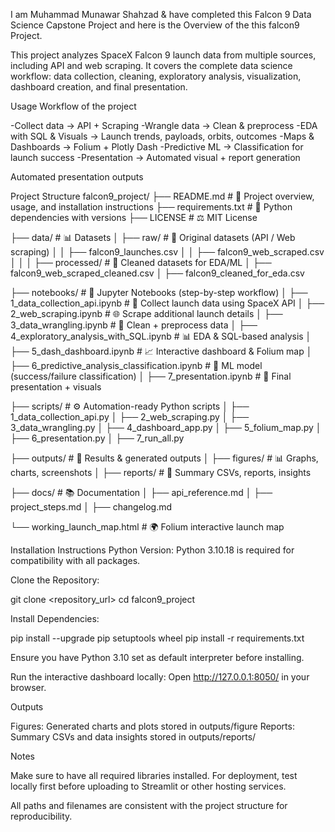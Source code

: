 I am Muhammad Munawar Shahzad & have completed this Falcon 9 Data Science Capstone Project and here is the  Overview of the this falcon9 Project. 

This project analyzes SpaceX Falcon 9 launch data from multiple sources, including API and web scraping. It covers the complete data science workflow: data collection, cleaning, exploratory analysis, visualization, dashboard creation, and final presentation.

Usage Workflow of the project

-Collect data → API + Scraping
-Wrangle data → Clean & preprocess
-EDA with SQL & Visuals → Launch trends, payloads, orbits, outcomes
-Maps & Dashboards → Folium + Plotly Dash
-Predictive ML → Classification for launch success
-Presentation → Automated visual + report generation

Automated presentation outputs

Project Structure
falcon9_project/
├── README.md # 📖 Project overview, usage, and installation instructions
├── requirements.txt # 🐍 Python dependencies with versions
├── LICENSE # ⚖️ MIT License

├── data/ # 📊 Datasets
│ ├── raw/ # 📂 Original datasets (API / Web scraping)
│ │ ├── falcon9_launches.csv
│ │ ├── falcon9_web_scraped.csv
│ │
│ ├── processed/ # 📂 Cleaned datasets for EDA/ML
│ ├── falcon9_web_scraped_cleaned.csv
│ ├── falcon9_cleaned_for_eda.csv

├── notebooks/ # 📓 Jupyter Notebooks (step-by-step workflow)
│ ├── 1_data_collection_api.ipynb # 🚀 Collect launch data using SpaceX API
│ ├── 2_web_scraping.ipynb # 🌐 Scrape additional launch details
│ ├── 3_data_wrangling.ipynb # 🧹 Clean + preprocess data
│ ├── 4_exploratory_analysis_with_SQL.ipynb # 📊 EDA & SQL-based analysis
│ ├── 5_dash_dashboard.ipynb # 📈 Interactive dashboard & Folium map
│ ├── 6_predictive_analysis_classification.ipynb # 🤖 ML model (success/failure classification)
│ ├── 7_presentation.ipynb # 🎨 Final presentation + visuals

├── scripts/ # ⚙️ Automation-ready Python scripts
│ ├── 1_data_collection_api.py
│ ├── 2_web_scraping.py
│ ├── 3_data_wrangling.py
│ ├── 4_dashboard_app.py
│ ├── 5_folium_map.py
│ ├── 6_presentation.py
│ ├── 7_run_all.py

├── outputs/ # 📂 Results & generated outputs
│ ├── figures/ # 📊 Graphs, charts, screenshots
│ ├── reports/ # 📑 Summary CSVs, reports, insights

├── docs/ # 📚 Documentation
│ ├── api_reference.md
│ ├── project_steps.md
│ ├── changelog.md

└── working_launch_map.html # 🌍 Folium interactive launch map

Installation Instructions
Python Version: Python 3.10.18 is required for compatibility with all packages.

Clone the Repository:

git clone <repository_url>
cd falcon9_project

Install Dependencies:

pip install --upgrade pip setuptools wheel
pip install -r requirements.txt

Ensure you have Python 3.10 set as default interpreter before installing.

Run the interactive dashboard locally:
Open http://127.0.0.1:8050/ in your browser.


Outputs

Figures: Generated charts and plots stored in outputs/figure
Reports: Summary CSVs and data insights stored in outputs/reports/

Notes

Make sure to have all required libraries installed.
For deployment, test locally first before uploading to Streamlit or other hosting services.

All paths and filenames are consistent with the project structure for reproducibility.
